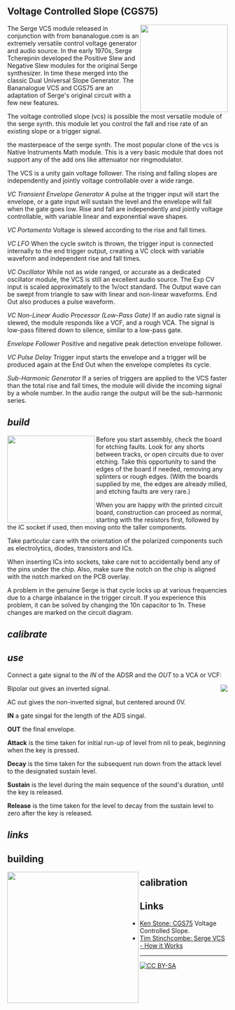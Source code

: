 ## Voltage Controlled Slope (CGS75)

<a href="https://spielhuus.github.io/elektrophon/images/adsr-panel.jpg"><img width="200" align="right" src="https://spielhuus.github.io/elektrophon/images/adsr-titel_tmb.jpg"></a>
The Serge VCS module released in conjunction with from bananalogue.com is an extremely versatile control voltage generator and audio source. In the early 1970s, Serge Tcherepnin developed the Positive Slew and Negative Slew modules for the original Serge synthesizer. In time these merged into the classic Dual Universal Slope Generator. The Bananalogue VCS and CGS75 are an adaptation of Serge's original circuit with a few new features.

The voltage controlled slope (vcs) is possible the most versatile module of the serge synth. this module let you control the fall and rise rate of an existing slope or a trigger signal. 

the masterpeace of the serge synth. The most popular clone of the vcs is Native Instruments Math module. This is a very basic module that does not support any of the add ons like attenuator nor ringmodulator. 

The VCS is a unity gain voltage follower. The rising and falling slopes are independently and jointly voltage controllable over a wide range.

*VC Transient Envelope Generator* A pulse at the trigger input will start the envelope, or a gate input will sustain the level and the envelope will fall when the gate goes low. Rise and fall are independently and jointly voltage controllable, with variable linear and exponential wave shapes.

*VC Portamento* Voltage is slewed according to the rise and fall times.

*VC LFO* When the cycle switch is thrown, the trigger input is connected internally to the end trigger output, creating a VC clock with variable waveform and independent rise and fall times.

*VC Oscillator* While not as wide ranged, or accurate as a dedicated oscillator module, the VCS is still an excellent audio source. The Exp CV input is scaled approximately to the 1v/oct standard. The Output wave can be swept from triangle to saw with linear and non-linear waveforms. End Out also produces a pulse waveform.

*VC Non-Linear Audio Processor (Low-Pass Gate)* If an audio rate signal is slewed, the module responds like a VCF, and a rough VCA. The signal is low-pass filtered down to silence, similar to a low-pass gate.

*Envelope Follower* Positive and negative peak detection envelope follower.

*VC Pulse Delay* Trigger input starts the envelope and a trigger will be produced again at the End Out when the envelope completes its cycle.

*Sub-Harmonic Generator* If a series of triggers are applied to the VCS faster than the total rise and fall times, the module will divide the incoming signal by a whole number. In the audio range the output will be the sub-harmonic series.

## *build*

<a href="https://spielhuus.github.io/elektrophon/images/adsr-mount.jpg"><img width="200" align="left" src="https://spielhuus.github.io/elektrophon/images/adsr-mount_tmb.jpg"></a> Before you start assembly, check the board for etching faults. Look for any shorts between tracks, or open circuits due to over etching. Take this opportunity to sand the edges of the board if needed, removing any splinters or rough edges. (With the boards supplied by me, the edges are already milled, and etching faults are very rare.)

When you are happy with the printed circuit board, construction can proceed as normal, starting with the resistors first, followed by the IC socket if used, then moving onto the taller components.

Take particular care with the orientation of the polarized components such as electrolytics, diodes, transistors and ICs.

When inserting ICs into sockets, take care not to accidentally bend any of the pins under the chip. Also, make sure the notch on the chip is aligned with the notch marked on the PCB overlay.

A problem in the genuine Serge is that cycle locks up at various frequencies due to a charge inbalance in the trigger circuit. If you experience this problem, it can be solved by changing the 10n capacitor to 1n. These changes are marked on the circuit diagram.

## *calibrate*



## *use*

Connect a gate signal to the *IN* of the ADSR and the *OUT* to a VCA or VCF:

<a href="https://spielhuus.github.io/elektrophon/images/adsr-mount.jpg"><img align="right" src="https://upload.wikimedia.org/wikipedia/commons/thumb/e/ea/ADSR_parameter.svg/320px-ADSR_parameter.svg.png"></a>

Bipolar out gives an inverted signal.

AC out gives the non-inverted signal, but centered around 0V.


**IN** a gate singal for the length of the ADS singal.

**OUT** the final envelope.

**Attack** is the time taken for initial run-up of level from nil to peak, beginning when the key is pressed.

**Decay** is the time taken for the subsequent run down from the attack level to the designated sustain level.

**Sustain** is the level during the main sequence of the sound's duration, until the key is released.

**Release** is the time taken for the level to decay from the sustain level to zero after the key is released.


## *links*



## building

<a href="https://spielhuus.github.io/elektrophon/images/4046-side.jpg"><img align="left" src="https://spielhuus.github.io/elektrophon/images/4046-side-tmb.jpg" height="300px"></img></a>


## calibration


 ## Links

* [Ken Stone: CGS75](https://www.elby-designs.com/webtek/cgs/serge/cgs75/cgs75_vcs.html) Voltage Controlled Slope.
* [Tim Stinchcombe: Serge VCS - How it Works](http://www.timstinchcombe.co.uk/index.php?pge=vcs)


---
[![CC BY-SA](https://licensebuttons.net/l/by-sa/3.0/88x31.png)](https://creativecommons.org/licenses/by-sa/4.0/)

